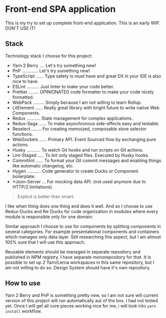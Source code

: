 # Front-end SPA application

This is my try to set up complete front-end application.
This is an early WIP. DON'T USE IT!

## Stack

Technology stack I choose for this project:

- Yarn 2 Berry .... Let's try something new!
- PnP ............. Let's try something new!
- TypeScript ...... Type safety is must have and great DX in your IDE is also nice to have.
- ESLint .......... Just linter to make your code better.
- Prettier ........ OPINIONATED code formatter to make your code nicely formatted.
- WebPack ......... Simply because I am not willing to learn Rollup.
- LitElement ...... Really great library with bright future to write native Web Components.
- Redux ........... State management for complex applications.
- Redux-Saga ...... To make asynchronous side-effects easy and testable.
- Reselect ........ For creating memoized, composable store selector functions.
- WebSockets ...... Primary API. Event Sourced flow by exchanging pure actions.
- Husky ........... To watch Git hooks and run scripts on Git actions.
- Lint-Staged ..... To lint only staged files. Executed by Husky hooks.
- Commitlint ...... To format your Git commit messages and enabling things like automatic changelog, etc.
- Hygen ........... Code generator to create Ducks or Component boilerplate.
- \*Json-Server ... For mocking data API. (not used anymore due to HTTP/2 limitations)

> Explicit is better than smart.

I like when thing does one thing and does it well.
And so I choose to use Redux-Ducks and Re-Ducks for code organization in modules where every
module is responsible only for one domain.

Similar approach I choose to use for components by splitting components in several categories.
For example presentational components and containers which manages only data layer.
Still researching this aspect, but I am almost 100% sure that I will use this approach.

Reusable elements should be managed in separate repository and published in NPM registry.
I have separate monorepository for that.
It is possible to set up 2 Yarn/Lerna workspaces in this same repository, but I am not willing
to do so. Design System should have it's own repository.

## How to use

Yarn 2 Berry and PnP is something pretty new, so I am not sure will current version of this project
will run automatically aut of the box. I had not tested yet.
Once I will get all core pieces working nice for me, i will look into `yarn install` workflow.
